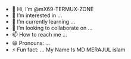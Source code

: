 - 👋 Hi, I’m @mX69-TERMUX-ZONE
- 👀 I’m interested in ...
- 🌱 I’m currently learning ...
- 💞️ I’m looking to collaborate on ...
- 📫 How to reach me ...
- 😄 Pronouns: ...
- ⚡ Fun fact: ...
My Name Is MD MERAJUL islam 
<!---
mX69-TERMUXJON/mX69-TERMUXJON is a ✨ special ✨ repository because its `README.md` (this file) appears on your GitHub profile.
You can click the Preview link to take a look at your changes.
--->
